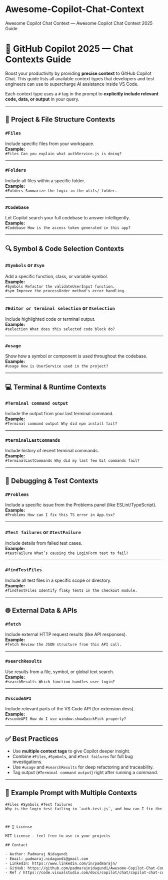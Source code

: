 # Awesome-Copilot-Chat-Context
Awesome Copilot Chat Context — Awesome Copilot Chat Context 2025 Guide

# 🧠 GitHub Copilot 2025 — Chat Contexts Guide

Boost your productivity by providing **precise context** to GitHub Copilot Chat. This guide lists all available context types that developers and test engineers can use to supercharge AI assistance inside VS Code.

Each context type uses a `#` tag in the prompt to **explicitly include relevant code, data, or output** in your query.

---

## 📂 Project & File Structure Contexts

### `#Files`
Include specific files from your workspace.  
**Example:**  
`#Files Can you explain what authService.js is doing?`

---

### `#Folders`
Include all files within a specific folder.  
**Example:**  
`#Folders Summarize the logic in the utils/ folder.`

---

### `#Codebase`
Let Copilot search your full codebase to answer intelligently.  
**Example:**  
`#Codebase How is the access token generated in this app?`

---

## 🔍 Symbol & Code Selection Contexts

### `#Symbols` or `#sym`
Add a specific function, class, or variable symbol.  
**Example:**  
`#Symbols Refactor the validateUserInput function.`  
`#sym Improve the processOrder method's error handling.`

---

### `#Editor or terminal selection` or `#selection`
Include highlighted code or terminal output.  
**Example:**  
`#selection What does this selected code block do?`

---

### `#usage`
Show how a symbol or component is used throughout the codebase.  
**Example:**  
`#usage How is UserService used in the project?`

---

## 💻 Terminal & Runtime Contexts

### `#Terminal command output`
Include the output from your last terminal command.  
**Example:**  
`#Terminal command output Why did npm install fail?`

---

### `#terminalLastCommands`
Include history of recent terminal commands.  
**Example:**  
`#terminalLastCommands Why did my last few Git commands fail?`

---

## 🚨 Debugging & Test Contexts

### `#Problems`
Include a specific issue from the Problems panel (like ESLint/TypeScript).  
**Example:**  
`#Problems How can I fix this TS error in App.tsx?`

---

### `#Test failures` or `#testFailure`
Include details from failed test cases.  
**Example:**  
`#testFailure What’s causing the LoginForm test to fail?`

---

### `#findTestFiles`
Include all test files in a specific scope or directory.  
**Example:**  
`#findTestFiles Identify flaky tests in the checkout module.`

---

## 🌐 External Data & APIs

### `#fetch`
Include external HTTP request results (like API responses).  
**Example:**  
`#fetch Review the JSON structure from this API call.`

---

### `#searchResults`
Use results from a file, symbol, or global text search.  
**Example:**  
`#searchResults Which function handles user login?`

---

### `#vscodeAPI`
Include relevant parts of the VS Code API (for extension devs).  
**Example:**  
`#vscodeAPI How do I use window.showQuickPick properly?`

---

## ✅ Best Practices

- Use **multiple context tags** to give Copilot deeper insight.
- Combine `#Files`, `#Symbols`, and `#Test failures` for full bug investigations.
- Use `#usage` and `#searchResults` for deep refactoring and traceability.
- Tag output (`#Terminal command output`) right after running a command.

---

## 🚀 Example Prompt with Multiple Contexts

```txt
#Files #Symbols #Test failures 
Why is the login test failing in `auth.test.js`, and how can I fix the validateCredentials function?



## 🚀 License

MIT License - feel free to use in your projects

## Contact

- Author: Padmaraj Nidagundi
- Email: padmaraj.nidagundi@gmail.com
- LinkedIn: https://www.linkedin.com/in/padmarajn/
- GitHub: https://github.com/padmarajnidagundi/Awesome-Copilot-Chat-Context/
- Ref / https://code.visualstudio.com/docs/copilot/chat/copilot-chat-context

